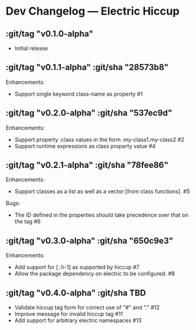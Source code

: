 # Dev Changelog — Electric Hiccup

## :git/tag "v0.1.0-alpha"

* Initial release

## :git/tag "v0.1.1-alpha" :git/sha "28573b8"

Enhancements:

* Support single keyword class-name as property #1

## :git/tag "v0.2.0-alpha" :git/sha "537ec9d"

Enhancements:

* Support property :class values in the form :my-class1.my-class2 #2
* Support runtime expressions as class property value #4

## :git/tag "v0.2.1-alpha" :git/sha "78fee86"

Enhancements:

* Support classes as a list as well as a vector [from class functions]. #5

Bugs:

* The ID defined in the properties should take precedence over that on the tag #6

## :git/tag "v0.3.0-alpha" :git/sha "650c9e3"

Enhancements:

* Add support for [:.h-1] as supported by hiccup #7
* Allow the package dependency on electric to be configured. #8

## :git/tag "v0.4.0-alpha" :git/sha TBD

* Validate hiccup tag form for correct use of "#" and "." #12
* Improve message for invalid hiccup tag #11
* Add support for arbitrary electric namespaces #13